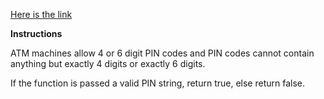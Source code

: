 [Here is the link](https://www.codewars.com/kata/regex-validate-pin-code/train/javascript)

**Instructions**

ATM machines allow 4 or 6 digit PIN codes and PIN codes cannot contain anything but exactly 4 digits or exactly 6 digits.

If the function is passed a valid PIN string, return true, else return false.